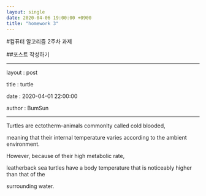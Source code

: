 ```yaml
---
layout: single
date: 2020-04-06 19:00:00 +0900
title: "homework 3"
---
```






#컴퓨터 알고리즘 2주차 과제

##포스트 작성하기



---

layout :        post

title : turtle

date : 2020-04-01 22:00:00

author : BumSun

---

Turtles are ectotherm-animals commonlty called cold blooded,

meaning that their internal temperature varies according to the ambient environment.

However, because of their high metabolic rate, 

leatherback sea turtles have a body temperature that is noticeably higher than that of the 

surrounding water. 



